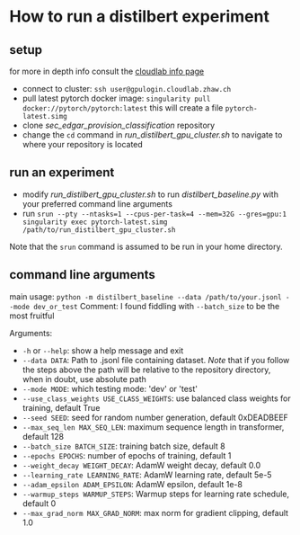 
# How to run a distilbert experiment

## setup
for more in depth info consult the
[cloudlab info page](https://info.cloudlab.zhaw.ch/pages/gpu/getting_started.html)

* connect to cluster: `ssh user@gpulogin.cloudlab.zhaw.ch`
* pull latest pytorch docker image: `singularity pull docker://pytorch/pytorch:latest`
    this will create a file `pytorch-latest.simg`
* clone *sec_edgar_provision_classification* repository
* change the `cd` command in *run_distilbert_gpu_cluster.sh* to navigate to where your repository is located


## run an experiment

* modify *run_distilbert_gpu_cluster.sh* to run *distilbert_baseline.py* with your
preferred command line arguments
* run `srun --pty --ntasks=1 --cpus-per-task=4 --mem=32G --gres=gpu:1 singularity exec pytorch-latest.simg /path/to/run_distilbert_gpu_cluster.sh`

Note that the `srun` command is assumed to be run in your home directory.

## command line arguments

main usage: `python -m distilbert_baseline --data /path/to/your.jsonl --mode dev_or_test`
Comment: I found fiddling with `--batch_size` to be the most fruitful

Arguments:
* `-h` or `--help`: show a help message and exit
* `--data DATA`: Path to .jsonl file containing dataset. *Note* that if you follow the
steps above the path will be relative to the repository directory, when in doubt, use
absolute path
* `--mode MODE`: which testing mode: 'dev' or 'test'
* `--use_class_weights USE_CLASS_WEIGHTS`: use balanced class weights for training, default True
* `--seed SEED`: seed for random number generation, default 0xDEADBEEF
* `--max_seq_len MAX_SEQ_LEN`: maximum sequence length in transformer, default 128
* `--batch_size BATCH_SIZE`: training batch size, default 8
* `--epochs EPOCHS`: number of epochs of training, default 1
* `--weight_decay WEIGHT_DECAY`: AdamW weight decay, default 0.0
* `--learning_rate LEARNING_RATE`: AdamW learning rate, default 5e-5
* `--adam_epsilon ADAM_EPSILON`: AdamW epsilon, default 1e-8
* `--warmup_steps WARMUP_STEPS`: Warmup steps for learning rate schedule, default 0
* `--max_grad_norm MAX_GRAD_NORM`: max norm for gradient clipping, default 1.0